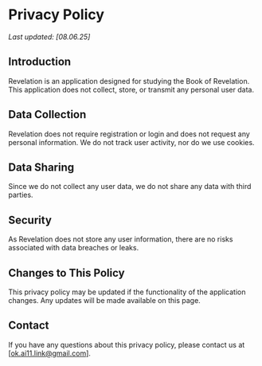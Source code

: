# Privacy Policy

_Last updated: [08.06.25]_

## Introduction
Revelation is an application designed for studying the Book of Revelation. This application does not collect, store, or transmit any personal user data.

## Data Collection
Revelation does not require registration or login and does not request any personal information. We do not track user activity, nor do we use cookies.

## Data Sharing
Since we do not collect any user data, we do not share any data with third parties.

## Security
As Revelation does not store any user information, there are no risks associated with data breaches or leaks.

## Changes to This Policy
This privacy policy may be updated if the functionality of the application changes. Any updates will be made available on this page.

## Contact
If you have any questions about this privacy policy, please contact us at [ok.ai11.link@gmail.com].
